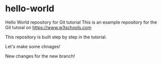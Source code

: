 # hello-world
Hello World repository for Git tutorial
This is an example repository for the Git tutoial on https://www.w3schools.com

This repository is built step by step in the tutorial.

Let's make some chnages!

New changes for the new branch!